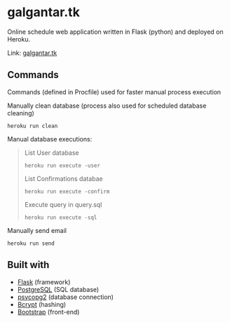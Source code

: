 # galgantar.tk
Online schedule web application written in Flask (python) and deployed on Heroku.

Link: [galgantar.tk](http://galgantar.tk)

## Commands
Commands (defined in Procfile) used for faster manual process execution

Manually clean database (process also used for scheduled database cleaning)
```
heroku run clean
```
Manual database executions:
>List User database
>```
>heroku run execute -user
>```
>List Confirmations databae
>```
>heroku run execute -confirm
>```
>Execute query in query.sql
>```
>heroku run execute -sql
>```

Manually send email
```
heroku run send
```
## Built with
* [Flask](http://flask.pocoo.org/) (framework)
* [PostgreSQL](https://www.postgresql.org/) (SQL database)
* [psycopg2](http://initd.org/psycopg/) (database connection)
* [Bcrypt](https://pypi.org/project/bcrypt/) (hashing)
* [Bootstrap](https://getbootstrap.com/) (front-end)
